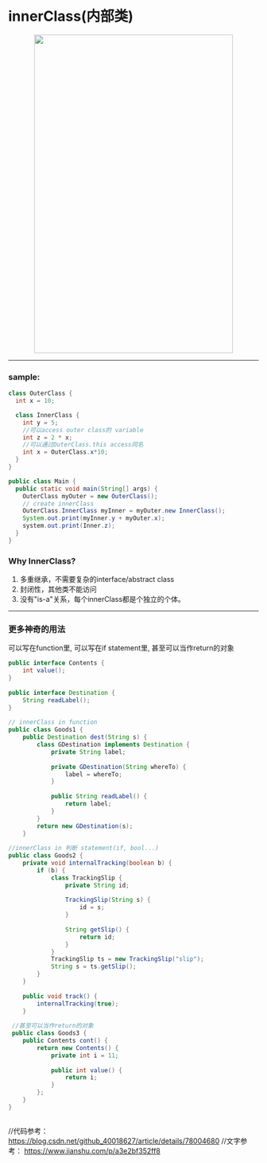 # innerClass(内部类)
<p align="center">
  <img src="https://upload-images.jianshu.io/upload_images/1488395-794ebcfd391ce85a.png?imageMogr2/auto-orient/strip|imageView2/2/w/1200/format/webp" width="400" height="640">
</p>


---
### sample:
```java
class OuterClass {
  int x = 10;

  class InnerClass {
    int y = 5;
    //可以access outer class的 variable
    int z = 2 * x;
    //可以通过OuterClass.this access同名
    int x = OuterClass.x*10;
  }
}

public class Main {
  public static void main(String[] args) {
    OuterClass myOuter = new OuterClass();
    // create innerClass
    OuterClass.InnerClass myInner = myOuter.new InnerClass();
    System.out.print(myInner.y + myOuter.x);
    system.out.print(Inner.z);
  }
}
```

### Why InnerClass?
1. 多重继承，不需要复杂的interface/abstract class
2. 封闭性，其他类不能访问
3. 没有"is-a"关系，每个innerClass都是个独立的个体。

---

### 更多神奇的用法
可以写在function里, 可以写在if statement里, 甚至可以当作return的对象
```java
public interface Contents {  
    int value();  
}  
  
public interface Destination {  
    String readLabel();  
}  
  
// innerClass in function
public class Goods1 {  
    public Destination dest(String s) {  
        class GDestination implements Destination {  
            private String label;  
  
            private GDestination(String whereTo) {  
                label = whereTo;  
            }  
  
            public String readLabel() {  
                return label;  
            }  
        }  
        return new GDestination(s);  
    }  
  
//innerClass in 判断 statement(if, bool...)
public class Goods2 {  
    private void internalTracking(boolean b) {  
        if (b) {  
            class TrackingSlip {  
                private String id;  
  
                TrackingSlip(String s) {  
                    id = s;  
                }  
  
                String getSlip() {  
                    return id;  
                }  
            }  
            TrackingSlip ts = new TrackingSlip("slip");  
            String s = ts.getSlip();  
        }  
    }  
  
    public void track() {  
        internalTracking(true);  
    }  
  
 //甚至可以当作return的对象
 public class Goods3 {  
    public Contents cont() {  
        return new Contents() {  
            private int i = 11;  
  
            public int value() {  
                return i;  
            }  
        };  
    }  
}   
  
```


//代码参考： https://blog.csdn.net/github_40018627/article/details/78004680
//文字参考： https://www.jianshu.com/p/a3e2bf352ff8
